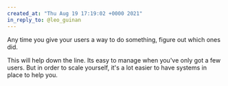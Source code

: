 ```yaml
---
created_at: "Thu Aug 19 17:19:02 +0000 2021"
in_reply_to: @leo_guinan
---
```


Any time you give your users a way to do something, figure out which ones did.

This will help down the line. Its easy to manage when you've only got a few users. But in order to scale yourself, it's a lot easier to have systems in place to help you.